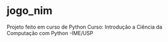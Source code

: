 # jogo_nim
Projeto feito em curso de Python
Curso:  Introdução a Ciência da Computação com Python -IME/USP
